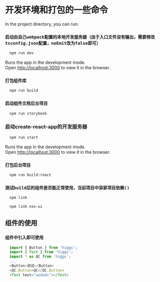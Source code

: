 # 开发环境和打包的一些命令

In the project directory, you can run:


### `启动由自己webpack配置的本地开发服务器（由于入口文件没有输出，需要修改tsconfig.json配置，noEmit改为false即可）`

```bash
  npm run dev
```
Runs the app in the development mode.\
Open [http://localhost:3000](http://localhost:3000) to view it in the browser.


### `打包组件库`

```bash
  npm run build
```


### `启动组件文档后台项目`

```bash
  npm run storybook
```


### 启动create-react-app的开发服务器

```bash
  npm run start
```
Runs the app in the development mode.\
Open [http://localhost:3000](http://localhost:3000) to view it in the browser.


### `打包后台项目`

```bash
  npm run build:react
```

###  `测试build后的组件是否能正常使用，当前项目中添家项目依赖()`

```bash
  npm link

  npm link nxs-ui
```





## 组件的使用

###  `组件中引入即可使用`
```javascript
  import { Button } from 'higgs';
  import { Text } from 'higgs';
  import * as QC from 'higgs';
  ...
  <Button>测试</Button>
  <QC.Button>QC</QC.Button>
  <Text text="asdads"></Text>
```
